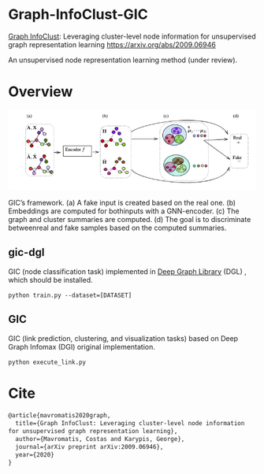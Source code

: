 # Graph-InfoClust-GIC
[Graph InfoClust](https://arxiv.org/abs/2009.06946): Leveraging cluster-level node information for unsupervised graph representation learning
https://arxiv.org/abs/2009.06946

An unsupervised node representation learning method (under review).

# Overview
![](/../images/GIC_overview.png?raw=true "")

GIC’s framework. (a) A fake input is created based on the real one. (b) Embeddings are computed for bothinputs with a GNN-encoder. (c) The graph and cluster summaries are computed. (d) The goal is to discriminate betweenreal and fake samples based on the computed summaries.

## gic-dgl
GIC (node classification task) implemented in [Deep Graph Library](https://github.com/dmlc/dgl) (DGL) , which should be installed.
```
python train.py --dataset=[DATASET]
```

## GIC
GIC (link prediction, clustering, and visualization tasks) based on Deep Graph Infomax (DGI) original implementation.
```
python execute_link.py
```

# Cite
```
@article{mavromatis2020graph,
  title={Graph InfoClust: Leveraging cluster-level node information for unsupervised graph representation learning},
  author={Mavromatis, Costas and Karypis, George},
  journal={arXiv preprint arXiv:2009.06946},
  year={2020}
}
```
